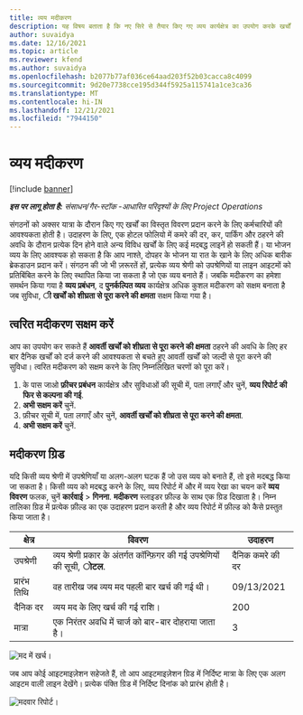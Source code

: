 ```yaml
---
title: व्यय मदीकरण
description: यह विषय बताता है कि नए सिरे से तैयार किए गए व्यय कार्यक्षेत्र का उपयोग करके खर्चों को कैसे व्यवस्थित किया जाए।
author: suvaidya
ms.date: 12/16/2021
ms.topic: article
ms.reviewer: kfend
ms.author: suvaidya
ms.openlocfilehash: b2077b77af036ce64aad203f52b03cacca8c4099
ms.sourcegitcommit: 9d20e7738cce195d344f5925a115741a1ce3ca36
ms.translationtype: MT
ms.contentlocale: hi-IN
ms.lasthandoff: 12/21/2021
ms.locfileid: "7944150"
---
```

# <a name="expense-itemization"></a>व्यय मदीकरण

[!include [banner](../includes/banner.md)]

_**इस पर लागू होता है:** संसाधन/गैर-स्टॉक -आधारित परिदृश्यों के लिए Project Operations_

संगठनों को अक्सर यात्रा के दौरान किए गए खर्चों का विस्तृत विवरण प्रदान करने के लिए कर्मचारियों की आवश्यकता होती है। उदाहरण के लिए, एक होटल फोलियो में कमरे की दर, कर, पार्किंग और ठहरने की अवधि के दौरान प्रत्येक दिन होने वाले अन्य विविध खर्चों के लिए कई मदबद्ध लाइनें हो सकती हैं। या भोजन व्यय के लिए आवश्यक हो सकता है कि आप नाश्ते, दोपहर के भोजन या रात के खाने के लिए अधिक बारीक ब्रेकडाउन प्रदान करें। संगठन की जो भी ज़रूरतें हों, प्रत्येक व्यय श्रेणी को उपश्रेणियों या लाइन आइटमों को प्रतिबिंबित करने के लिए स्थापित किया जा सकता है जो एक व्यय बनाते हैं। जबकि मदीकरण का हमेशा समर्थन किया गया है **व्यय प्रबंधन**, द **पुनर्कल्पित व्यय** कार्यक्षेत्र अधिक कुशल मदीकरण को सक्षम बनाता है जब सुविधा, **ी खर्चों को शीघ्रता से पूरा करने की क्षमता** सक्षम किया गया है।  

## <a name="enable-quick-itemization"></a>त्वरित मदीकरण सक्षम करें 

आप का उपयोग कर सकते हैं **आवर्ती खर्चों को शीघ्रता से पूरा करने की क्षमता** ठहरने की अवधि के लिए हर बार दैनिक खर्चों को दर्ज करने की आवश्यकता से बचते हुए आवर्ती खर्चों को जल्दी से पूरा करने की सुविधा। त्वरित मदीकरण को सक्षम करने के लिए निम्नलिखित चरणों को पूरा करें।

1. के पास जाओ **फ़ीचर प्रबंधन** कार्यक्षेत्र और सुविधाओं की सूची में, पता लगाएँ और चुनें, **व्यय रिपोर्ट की फिर से कल्पना की गई**. 
2. **अभी सक्षम करें** चुनें. 
3. फ़ीचर सूची में, पता लगाएँ और चुनें, **आवर्ती खर्चों को शीघ्रता से पूरा करने की क्षमता**.
4. **अभी सक्षम करें** चुनें. 

## <a name="itemization-grid"></a>मदीकरण ग्रिड 

यदि किसी व्यय श्रेणी में उपश्रेणियाँ या अलग-अलग घटक हैं जो उस व्यय को बनाते हैं, तो इसे मदबद्ध किया जा सकता है। किसी व्यय को मदबद्ध करने के लिए, व्यय रिपोर्ट में और में व्यय रेखा का चयन करें **व्यय विवरण** फलक, चुनें **कार्रवाई** > **गिनना**. **मदीकरण** स्लाइडर फ़ील्ड के साथ एक ग्रिड दिखाता है। निम्न तालिका ग्रिड में प्रत्येक फ़ील्ड का एक उदाहरण प्रदान करती है और व्यय रिपोर्ट में फ़ील्ड को कैसे प्रस्तुत किया जाता है। 

|     क्षेत्र          |     विवरण                                                                                  |     उदाहरण              |
|--------------------|--------------------------------------------------------------------------------------------------|--------------------------|
|     उपश्रेणी    |     व्यय श्रेणी प्रकार के अंतर्गत कॉन्फ़िगर की गई उपश्रेणियों की सूची, **ोटल**.             |     दैनिक कमरे की दर      |
|     प्रारंभ तिथि     |     वह तारीख जब व्यय मद पहली बार खर्च की गई थी।                                           |     09/13/2021           |
|     दैनिक दर     |     व्यय मद के लिए खर्च की गई राशि।                                                    |     200                  |
|     मात्रा       |     एक निरंतर अवधि में चार्ज को बार-बार दोहराया जाता है।                       |     3                    |

![मद में खर्च।](media/Itemization%20screen%201.png)

जब आप कोई आइटमाइज़ेशन सहेजते हैं, तो आप आइटमाइज़ेशन ग्रिड में निर्दिष्ट मात्रा के लिए एक अलग आइटम वाली लाइन देखेंगे। प्रत्येक पंक्ति ग्रिड में निर्दिष्ट दिनांक को प्रारंभ होती है।

![मदवार रिपोर्ट।](media/Itemization%20screen%202.png)


